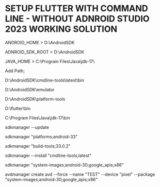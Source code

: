 # SETUP FLUTTER WITH COMMAND LINE - WITHOUT ADNROID STUDIO 2023 WORKING SOLUTION


ANDROID_HOME > D:\AndroidSDK

ADNROID_SDK_ROOT > D:\AndroidSDK

JAVA_HOME > C:\Program Files\Java\jdk-17\


Add Path; 

D:\AndroidSDK\cmdline-tools\latest\bin

D:\AndroidSDK\emulator

D:\AndroidSDK\platform-tools

D:\flutter\bin

C:\Program Files\Java\jdk-17\bin



sdkmanager --update

sdkmanager "platforms;android-33"

sdkmanager "build-tools;33.0.2"

sdkmanager --install "cmdline-tools;latest"

sdkmanager "system-images;android-30;google_apis;x86"

avdmanager create avd --force --name "TEST" --device "pixel" --package "system-images;android-30;google_apis;x86"

